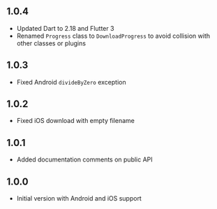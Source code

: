 ## 1.0.4

* Updated Dart to 2.18 and Flutter 3
* Renamed `Progress` class to `DownloadProgress` to avoid collision with other classes or plugins

## 1.0.3

* Fixed Android `divideByZero` exception

## 1.0.2

* Fixed iOS download with empty filename

## 1.0.1

* Added documentation comments on public API

## 1.0.0

* Initial version with Android and iOS support
